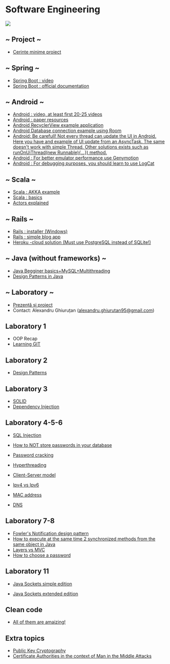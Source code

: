 # Software Engineering

[![](https://image.ibb.co/ez4RJ0/SE-Alex.png)]()


## ~ Project ~
 - [Cerinte minime proiect](https://docs.google.com/document/d/1MohaGTt_YpdC0vEFwDmlmG4wpHiU-lFhbN0coLjCw6o/edit?usp=sharing)
  ## ~ Spring ~
  - [Spring Boot : video](https://www.youtube.com/watch?v=M1niptdxtIM&list=PLs5n5nYB22fI83_UAFbPLC-Mg9Uc6jeU4)
  - [Spring Boot : official documentation](https://spring.io/guides)

  ## ~ Android ~
  - [Android : video, at least first 20-25 videos](https://www.youtube.com/playlist?list=PL6gx4Cwl9DGBsvRxJJOzG4r4k_zLKrnxl)
  - [Android : paper resources](http://www.vogella.com/tutorials/android.html)
  - [Android RecyclerView example application](https://www.androidhive.info/2016/01/android-working-with-recycler-view/)
  - [Android Database connection example using Room](https://medium.freecodecamp.org/room-sqlite-beginner-tutorial-2e725e47bfab)
  - [Android: Be carefull! Not every thread can update the UI in Android.
  Here you have and example of UI update from an AsyncTask.
  The same doesn't work with simple Thread. 
  Other solutions exists such as runOnUiThread(new Runnable){...}) method. ](https://stackoverflow.com/questions/23978400/how-to-update-ui-from-asynctask)
  - [Android : For better emulator performance use Genymotion](https://www.genymotion.com/)
  - [Android : For debugging purposes, you should learn to use LogCat](https://youtu.be/Jo7Gv6NUj3g)

  ## ~ Scala ~
  - [Scala : AKKA example](https://doc.akka.io/docs/akka/2.0/intro/getting-started-first-scala.html)
  - [Scala : basics](https://youtu.be/DzFt0YkZo8M)
  - [Actors explained](https://youtu.be/ELwEdb_pD0k)

 ## ~ Rails ~
 - [Rails : installer (Windows)](http://railsinstaller.org/en)
 - [Rails : simple blog app](https://guides.rubyonrails.org/v5.1/getting_started.html)
 - [Heroku -cloud solution (Must use PostgreSQL instead of SQLite!)](https://devcenter.heroku.com/articles/getting-started-with-rails5)
 
 ## ~ Java (without frameworks) ~
 - [Java Begginer basics+MySQL+Multithreading](https://www.youtube.com/user/caveofprogramming/playlists)
 - [Design Patterns in Java](https://youtu.be/aKbSlgi5h68)


## ~ Laboratory ~
- [Prezență și proiect](https://docs.google.com/spreadsheets/d/1Dth0X-8L1gzpurJzPNtKWvXf09LUVZn_GpUZnoEERQw/edit?usp=sharing)
- Contact: Alexandru Ghiuruțan (alexandru.ghiurutan95@gmail.com)

## Laboratory 1
- OOP Recap
- [Learning GIT](https://www.codecademy.com/learn/learn-git)
## Laboratory 2
- [Design Patterns](https://refactoring.guru/design-patterns)
## Laboratory 3
- [SOLID](https://hackernoon.com/solid-principles-made-easy-67b1246bcdf)
- [Dependency Injection](https://www.youtube.com/watch?v=oK_XtfXPkqw)

## Laboratory 4-5-6
- [SQL Injection](https://youtu.be/_jKylhJtPmI)

- [How to NOT store passwords in your database](https://youtu.be/8ZtInClXe1Q)

- [Password cracking](https://www.youtube.com/watch?v=7U-RbOKanYs)

- [Hyperthreading](https://youtu.be/wnS50lJicXc)

- [Client-Server model](https://youtu.be/L5BlpPU_muY)

- [Ipv4 vs Ipv6](https://youtu.be/aor29pGhlFE)

- [MAC address](https://youtu.be/UrG7RTWIJak)

- [DNS](https://youtu.be/Rck3BALhI5c)

## Laboratory 7-8
- [Fowler's Notification design pattern](https://martinfowler.com/eaaDev/Notification.html)
- [How to execute at the same time 2 synchronized methods from the same object in Java](https://stackoverflow.com/questions/15438727/if-i-synchronized-two-methods-on-the-same-class-can-they-run-simultaneously)
- [Layers vs MVC](https://stackoverflow.com/questions/10739914/what-is-the-difference-between-3-tier-architecture-and-a-mvc)
- [How to choose a password](https://youtu.be/3NjQ9b3pgIg)

## Laboratory 11
- [Java Sockets simple edition](https://www.baeldung.com/a-guide-to-java-sockets)

- [Java Sockets extended edition](https://www.javaworld.com/article/2077322/core-java/core-java-sockets-programming-in-java-a-tutorial.html)


## Clean code

- [All of them are amaizing!](https://www.youtube.com/playlist?list=PL693EFD059797C21E)



## Extra topics
- [Public Key Cryptography](https://www.youtube.com/watch?v=GSIDS_lvRv4&t=3s)
- [Certificate Authorities in the context of Man in the Middle Attacks](https://www.youtube.com/watch?v=-enHfpHMBo4&t=4s)
